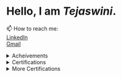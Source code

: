 # Hello, I am *Tejaswini*.

📫 How to reach me: <br>
[LinkedIn](https://www.linkedin.com/in/kummari-tejaswini/)<br>
[Gmail](<tejaswinikummari01@gmail.com>)



<details>
<summary> Acheivements </summary>
| Acheivement | Proof/Document | Description |
|:---|:---|:---|
| Best Paper Award | [Research Paper](https://drive.google.com/file/d/1w1r1vpOI5K8JFichh0RqqAh3cnVZVk0W/view?usp=drive_link) | Lead, Participated and Won the Award for our Research work on "*Handwritten Alphanumeric Character Recognition using Jetson Nano*" |
| Merit Certificate | [Heartfulness Essay](https://drive.google.com/file/d/1vHOnWQkC9jDyQIvw39HhMYlihpKtFfCW/view?usp=sharing) | Participated and Won Merit Certificate in National Essay Writing Competitiion - UG - English Category |
</details>
<details>
<summary> Certifications </summary>
| Title | Desc |
|---|--- |
|[Scrum Fundamentals Certified](https://drive.google.com/file/d/1MhbSqLC3TnJsA9l3ynDvFjdNjIJ8IaBE/view?usp=sharing) | Learnt the what's and how's about Scrum Methodology |
|[]()||
</details>
<details>
<summary> More Certifications </summary>  
| Title | Desc|
|---| ---|
| | |

</details>

